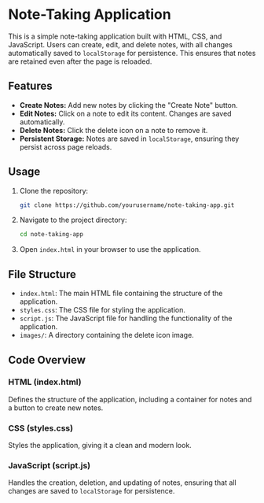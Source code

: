 # Note-Taking Application

This is a simple note-taking application built with HTML, CSS, and JavaScript. Users can create, edit, and delete notes, with all changes automatically saved to `localStorage` for persistence. This ensures that notes are retained even after the page is reloaded.

## Features

- **Create Notes:** Add new notes by clicking the "Create Note" button.
- **Edit Notes:** Click on a note to edit its content. Changes are saved automatically.
- **Delete Notes:** Click the delete icon on a note to remove it.
- **Persistent Storage:** Notes are saved in `localStorage`, ensuring they persist across page reloads.

## Usage

1. Clone the repository:
    ```sh
    git clone https://github.com/yourusername/note-taking-app.git
    ```
2. Navigate to the project directory:
    ```sh
    cd note-taking-app
    ```
3. Open `index.html` in your browser to use the application.

## File Structure

- `index.html`: The main HTML file containing the structure of the application.
- `styles.css`: The CSS file for styling the application.
- `script.js`: The JavaScript file for handling the functionality of the application.
- `images/`: A directory containing the delete icon image.

## Code Overview

### HTML (index.html)

Defines the structure of the application, including a container for notes and a button to create new notes.

### CSS (styles.css)

Styles the application, giving it a clean and modern look.

### JavaScript (script.js)

Handles the creation, deletion, and updating of notes, ensuring that all changes are saved to `localStorage` for persistence.

